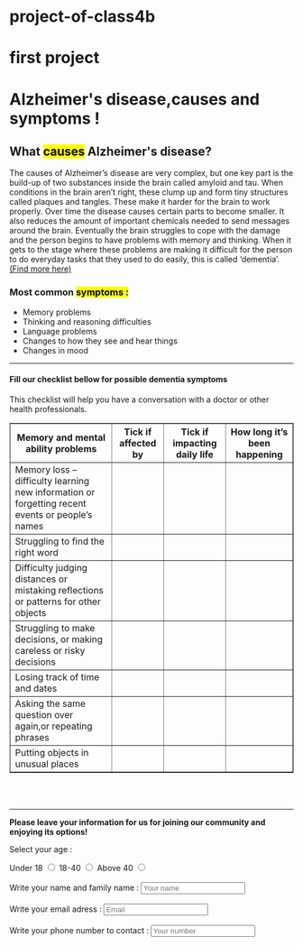 # project-of-class4b

# first project

<!DOCTYPE html>
<html lang="en">
  <head>
    <meta charset="UTF-8" />
    <meta name="viewport" content="width=device-width, initial-scale=1.0" />
    <title>Alzheimer</title>
  </head>
  <body>
    <h1>Alzheimer's disease,causes and symptoms !</h1>
    <h2>What <mark>causes</mark> Alzheimer's disease?</h2>
    <p>
      The causes of Alzheimer’s disease are very complex, but one key part is
      the build-up of two substances inside the brain called amyloid and tau.
      When conditions in the brain aren’t right, these clump up and form tiny
      structures called plaques and tangles. These make it harder for the brain
      to work properly. Over time the disease causes certain parts to become
      smaller. It also reduces the amount of important chemicals needed to send
      messages around the brain. Eventually the brain struggles to cope with the
      damage and the person begins to have problems with memory and thinking.
      When it gets to the stage where these problems are making it difficult for
      the person to do everyday tasks that they used to do easily, this is
      called ‘dementia’.<a
        href="https://www.alzheimers.org.uk/about-dementia/types-dementia/alzheimers-disease"
        target="_blank"
        >(Find more here)</a
      >
    </p>
    <h3>Most common <mark>symptoms :</mark></h3>
    <ul>
      <li>Memory problems</li>
      <li>Thinking and reasoning difficulties</li>
      <li>Language problems</li>
      <li>Changes to how they see and hear things</li>
      <li>Changes in mood</li>
    </ul>
    <hr />
    <h4>Fill our checklist bellow for possible dementia symptoms</h4>
    <p>
      This checklist will help you have a conversation with a doctor or other
      health professionals.
    </p>
    <table border="1">
      <thead>
        <tr>
          <th>Memory and mental ability problems</th>
          <th>Tick if affected by</th>
          <th>Tick if impacting daily life</th>
          <th>How long it’s been happening</th>
        </tr>
      </thead>
      <tbody>
        <tr>
          <td>
            Memory loss – difficulty learning new information or forgetting
            recent events or people’s names
          </td>
          <td></td>
          <td></td>
          <td></td>
        </tr>
        <tr>
          <td>Struggling to find the right word</td>
          <td></td>
          <td></td>
          <td></td>
        </tr>
        <tr>
          <td>
            Difficulty judging distances or mistaking reflections or patterns
            for other objects
          </td>
          <td></td>
          <td></td>
          <td></td>
        </tr>
        <tr>
          <td>
            Struggling to make decisions, or making careless or risky decisions
          </td>
          <td></td>
          <td></td>
          <td></td>
        </tr>
        <tr>
          <td>Losing track of time and dates</td>
          <td></td>
          <td></td>
          <td></td>
        </tr>
        <tr>
          <td>Asking the same question over again,or repeating phrases</td>
          <td></td>
          <td></td>
          <td></td>
        </tr>
        <tr>
          <td>Putting objects in unusual places</td>
          <td></td>
          <td></td>
          <td></td>
        </tr>
      </tbody>
    </table>
    <br /><br />
    <hr />
    <p>
      <strong
        >Please leave your information for us for joining our community and
        enjoying its options!</strong
      >
    </p>
    <form>
      <p>Select your age :</p>
      <label for="age low">Under 18</label>
      <input type="radio" id="age low" name="answer" />
      <label for="age medium">18-40</label>
      <input type="radio" id="age medium" name="answer" />
      <label for="age high">Above 40</label>
      <input type="radio" id="age high" name="answer" />
      <br /><br />
      <label for="name">Write your name and family name :</label>
      <input type="text" placeholder="Your name" />
      <br /><br />
      <label for="email">Write your email adress :</label>
      <input type="email" placeholder="Email" />
      <br /><br />
      <label for="number">Write your phone number to contact :</label>
      <input type="tel" placeholder="Your number" />
    </form>
  </body>
</html>
